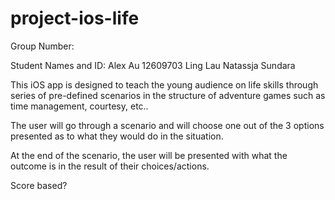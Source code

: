 # project-ios-life


Group Number:


Student Names and ID:
Alex Au 12609703
Ling Lau
Natassja Sundara


This iOS app is designed to teach the young audience on life skills through series of pre-defined scenarios in the structure of adventure games such as time management, courtesy, etc..

The user will go through a scenario and will choose one out of the 3 options presented as to what they would do in the situation.

At the end of the scenario, the user will be presented with what the outcome is in the result of their choices/actions.

Score based?


